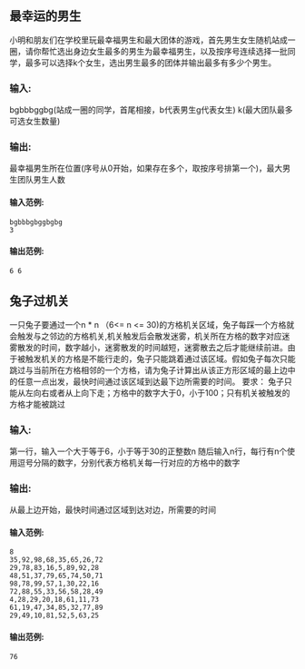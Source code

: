 
## 最幸运的男生
小明和朋友们在学校里玩最幸福男生和最大团体的游戏，首先男生女生随机站成一圈，请你帮忙选出身边女生最多的男生为最幸福男生，以及按序号连续选择一批同学，最多可以选择k个女生，选出男生最多的团体并输出最多有多少个男生。
### 输入:
bgbbbggbg(站成一圈的同学，首尾相接，b代表男生g代表女生)
k(最大团队最多可选女生数量)
### 输出:
最幸福男生所在位置(序号从0开始，如果存在多个，取按序号排第一个)，最大男生团队男生人数
#### 输入范例:
```
bgbbbgbggbgbg
3
```
#### 输出范例:
```
6 6
```






## 兔子过机关
一只兔子要通过一个n * n （6<= n <= 30)的方格机关区域，兔子每踩一个方格就会触发与之邻边的方格机关,机关触发后会散发迷雾，机关所在方格的数字对应迷雾散发的时间，数字越小，迷雾散发的时间越短，迷雾散去之后才能继续前进。由于被触发机关的方格是不能行走的，兔子只能跳着通过该区域。假如兔子每次只能跳过与当前所在方格相邻的一个方格，请为兔子计算出从该正方形区域的最上边中的任意一点出发，最快时间通过该区域到达最下边所需要的时间。
要求： 兔子只能从左向右或者从上向下走；方格中的数字大于0，小于100；只有机关被触发的方格才能被跳过

### 输入:
第一行，输入一个大于等于6，小于等于30的正整数n
随后输入n行，每行有n个使用逗号分隔的数字，分别代表方格机关每一行对应的方格中的数字
### 输出:
从最上边开始，最快时间通过区域到达对边，所需要的时间
#### 输入范例:
```
8
35,92,98,68,35,65,26,72
29,78,83,16,5,89,92,28
48,51,37,79,65,74,50,71
98,78,99,57,1,30,22,16
72,88,55,33,56,58,28,49
4,28,29,20,18,61,11,73
61,19,47,34,85,32,77,89
29,49,10,81,52,5,63,25
```
#### 输出范例:
```
76
```
